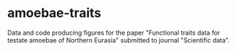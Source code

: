 # amoebae-traits
Data and code producing figures for the paper "Functional traits data for testate amoebae of Northern Eurasia" submitted to journal "Scientific data".
